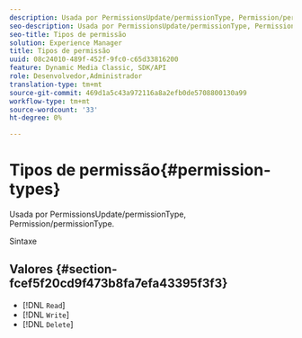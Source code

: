 ```yaml
---
description: Usada por PermissionsUpdate/permissionType, Permission/permissionType.
seo-description: Usada por PermissionsUpdate/permissionType, Permission/permissionType.
seo-title: Tipos de permissão
solution: Experience Manager
title: Tipos de permissão
uuid: 08c24010-489f-452f-9fc0-c65d33816200
feature: Dynamic Media Classic, SDK/API
role: Desenvolvedor,Administrador
translation-type: tm+mt
source-git-commit: 469d1a5c43a972116a8a2efb0de5708800130a99
workflow-type: tm+mt
source-wordcount: '33'
ht-degree: 0%

---
```



# Tipos de permissão{#permission-types}

Usada por PermissionsUpdate/permissionType, Permission/permissionType.

Sintaxe

## Valores {#section-fcef5f20cd9f473b8fa7efa43395f3f3}

* [!DNL `Read`]
* [!DNL `Write`]
* [!DNL `Delete`]

